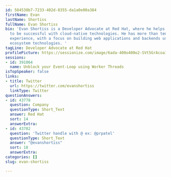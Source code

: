 ```yaml
---
id: 584538b7-7233-402d-8355-da1a0e00a384
firstName: Evan
lastName: Shortiss
fullName: Evan Shortiss
bio: 'Evan Shortiss is a Developer Advocate at Red Hat, where he helps developers
  to be successful with cloud-native technologies. He has more than ten years of development
  experience, with a focus on building web applications and backends using JavaScript
  ecosystem technologies. '
tagLine: Developer Advocate at Red Hat
profilePicture: https://sessionize.com/image/6ada-400o400o2-SVt5GrAcoa1Ytpm2Pt4LS9.jpg
sessions:
- id: 391064
  name: Unblock your Event-Loop using Worker Threads
isTopSpeaker: false
links:
- title: Twitter
  url: https://twitter.com/evanshortiss
  linkType: Twitter
questionAnswers:
- id: 43778
  question: Company
  questionType: Short_Text
  answer: Red Hat
  sort: 14
  answerExtra: 
- id: 43782
  question: 'Twitter handle with @ ex: @prpatel'
  questionType: Short_Text
  answer: "@evanshortiss"
  sort: 18
  answerExtra: 
categories: []
slug: evan-shortiss

---
```

